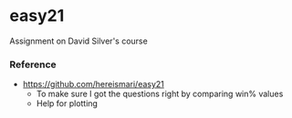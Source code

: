 # easy21
Assignment on David Silver's course


### Reference
* https://github.com/hereismari/easy21
  - To make sure I got the questions right by comparing win% values
  - Help for plotting
